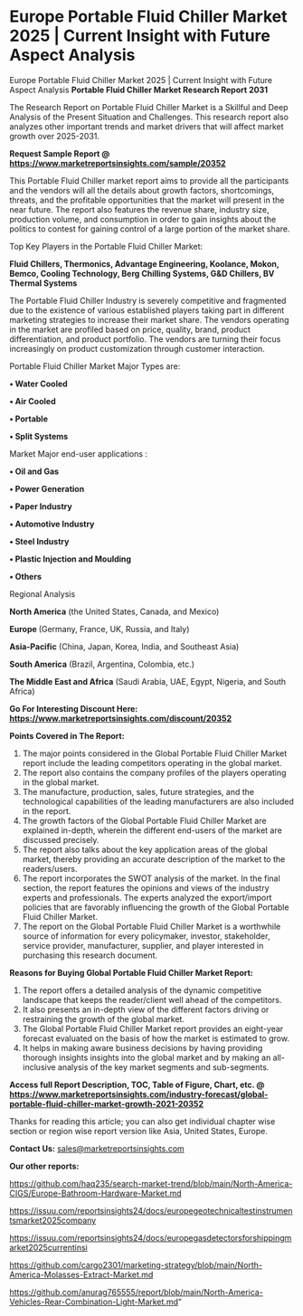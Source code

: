 # Europe Portable Fluid Chiller Market 2025 | Current Insight with Future Aspect Analysis
 Europe Portable Fluid Chiller Market 2025 | Current Insight with Future Aspect Analysis
<strong>Portable Fluid Chiller Market Research Report 2031</strong>

The Research Report on Portable Fluid Chiller Market is a Skillful and Deep Analysis of the Present Situation and Challenges. This research report also analyzes other important trends and market drivers that will affect market growth over 2025-2031.

<strong>Request Sample Report @ <a href=https://www.marketreportsinsights.com/sample/20352>https://www.marketreportsinsights.com/sample/20352</a></strong>

This Portable Fluid Chiller market report aims to provide all the participants and the vendors will all the details about growth factors, shortcomings, threats, and the profitable opportunities that the market will present in the near future. The report also features the revenue share, industry size, production volume, and consumption in order to gain insights about the politics to contest for gaining control of a large portion of the market share.

Top Key Players in the Portable Fluid Chiller Market:

<strong>Fluid Chillers, Thermonics, Advantage Engineering, Koolance, Mokon, Bemco, Cooling Technology, Berg Chilling Systems, G&D Chillers, BV Thermal Systems</strong>

The Portable Fluid Chiller Industry is severely competitive and fragmented due to the existence of various established players taking part in different marketing strategies to increase their market share. The vendors operating in the market are profiled based on price, quality, brand, product differentiation, and product portfolio. The vendors are turning their focus increasingly on product customization through customer interaction.

Portable Fluid Chiller Market Major Types are:

<strong>• Water Cooled

• Air Cooled

• Portable

• Split Systems</strong>

Market Major end-user applications :

<strong>• Oil and Gas

• Power Generation

• Paper Industry

• Automotive Industry

• Steel Industry

• Plastic Injection and Moulding

• Others</strong>

Regional Analysis

</u><strong><b>North America</b></strong> (the United States, Canada, and Mexico)

<strong><b>Europe </b></strong>(Germany, France, UK, Russia, and Italy)

<strong><b>Asia-Pacific</b></strong> (China, Japan, Korea, India, and Southeast Asia)

<strong><b>South America</b></strong> (Brazil, Argentina, Colombia, etc.)

<strong><b>The Middle East and Africa</b></strong> (Saudi Arabia, UAE, Egypt, Nigeria, and South Africa)

<strong>Go For Interesting Discount Here: <a href=https://www.marketreportsinsights.com/discount/20352>https://www.marketreportsinsights.com/discount/20352</a></strong>

<strong>Points Covered in The Report:</strong>
<ol>
  <li>The major points considered in the Global Portable Fluid Chiller Market report include the leading competitors operating in the global market.</li>
  <li>The report also contains the company profiles of the players operating in the global market.</li>
  <li>The manufacture, production, sales, future strategies, and the technological capabilities of the leading manufacturers are also included in the report.</li>
  <li>The growth factors of the Global Portable Fluid Chiller Market are explained in-depth, wherein the different end-users of the market are discussed precisely.</li>
  <li>The report also talks about the key application areas of the global market, thereby providing an accurate description of the market to the readers/users.</li>
  <li>The report incorporates the SWOT analysis of the market. In the final section, the report features the opinions and views of the industry experts and professionals. The experts analyzed the export/import policies that are favorably influencing the growth of the Global Portable Fluid Chiller Market.</li>
  <li>The report on the Global Portable Fluid Chiller Market is a worthwhile source of information for every policymaker, investor, stakeholder, service provider, manufacturer, supplier, and player interested in purchasing this research document.</li>
</ol>
<strong>Reasons for Buying Global Portable Fluid Chiller Market Report:</strong>

<ol>
  <li>The report offers a detailed analysis of the dynamic competitive landscape that keeps the reader/client well ahead of the competitors.</li>
  <li>It also presents an in-depth view of the different factors driving or restraining the growth of the global market.</li>
  <li>The Global Portable Fluid Chiller Market report provides an eight-year forecast evaluated on the basis of how the market is estimated to grow.</li>
  <li>It helps in making aware business decisions by having providing thorough insights insights into the global market and by making an all-inclusive analysis of the key market segments and sub-segments.</li>
</ol>
<strong>Access full Report Description, TOC, Table of Figure, Chart, etc. @ <a href=https://www.marketreportsinsights.com/industry-forecast/global-portable-fluid-chiller-market-growth-2021-20352>https://www.marketreportsinsights.com/industry-forecast/global-portable-fluid-chiller-market-growth-2021-20352</a></strong>


Thanks for reading this article; you can also get individual chapter wise section or region wise report version like Asia, United States, Europe.

<strong>Contact Us:</strong>
sales@marketreportsinsights.com

<strong>Our other reports:</strong>

<a href=https://github.com/haq235/search-market-trend/blob/main/North-America-CIGS/Europe-Bathroom-Hardware-Market.md>https://github.com/haq235/search-market-trend/blob/main/North-America-CIGS/Europe-Bathroom-Hardware-Market.md</a>

<a href=https://issuu.com/reportsinsights24/docs/europegeotechnicaltestinstrumentsmarket2025company>https://issuu.com/reportsinsights24/docs/europegeotechnicaltestinstrumentsmarket2025company</a>

<a href=https://issuu.com/reportsinsights24/docs/europegasdetectorsforshippingmarket2025currentinsi>https://issuu.com/reportsinsights24/docs/europegasdetectorsforshippingmarket2025currentinsi</a>

<a href=https://github.com/cargo2301/marketing-strategy/blob/main/North-America-Molasses-Extract-Market.md>https://github.com/cargo2301/marketing-strategy/blob/main/North-America-Molasses-Extract-Market.md</a>

<a href=https://github.com/anurag765555/report/blob/main/North-America-Vehicles-Rear-Combination-Light-Market.md>https://github.com/anurag765555/report/blob/main/North-America-Vehicles-Rear-Combination-Light-Market.md</a>"
